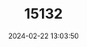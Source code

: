 ---
title: "15132"
category: "Oecomys cleberi"
draft: false
date: 2024-02-22 13:03:50
languages:
  English: ["Cleber's Arboreal Rice Rat", "Cleber's Oecomys"]
---